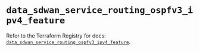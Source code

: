 # `data_sdwan_service_routing_ospfv3_ipv4_feature`

Refer to the Terraform Registry for docs: [`data_sdwan_service_routing_ospfv3_ipv4_feature`](https://registry.terraform.io/providers/ciscodevnet/sdwan/0.8.0/docs/data-sources/service_routing_ospfv3_ipv4_feature).

